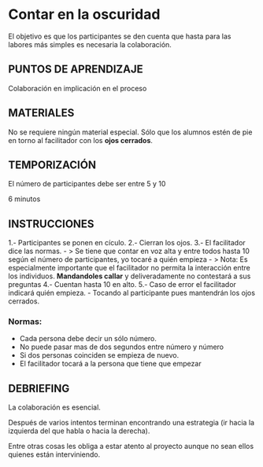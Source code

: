 <link rel="stylesheet" type="text/css" href= "../estilo.css" media="screen" />

# Contar en la oscuridad

El objetivo es que los participantes se den cuenta que hasta para las labores más simples es necesaria la colaboración.

## PUNTOS DE APRENDIZAJE

Colaboración en implicación en el proceso

## MATERIALES

No se requiere ningún material especial. Sólo que los alumnos estén de pie en torno al facilitador con los **ojos cerrados**.

## TEMPORIZACIÓN

El número de participantes debe ser entre 5 y 10

6 minutos


## INSTRUCCIONES

1.-   Participantes se ponen en cículo.
2.-   Cierran los ojos.
3.-   El facilitador dice las normas.
    -   > Se tiene que contar en voz alta  y entre todos hasta 10 según el número de participantes, yo tocaré a quién empieza
    -   > Nota: Es especialmente importante que el facilitador no permita la interacción entre los individuos. **Mandandoles callar** y deliveradamente no contestará a sus preguntas
4.-   Cuentan hasta 10 en alto.
5.-   Caso de error el facilitador indicará quién empieza.
    -    Tocando al participante pues mantendrán los ojos cerrados.

### Normas:

*   Cada persona debe decir un sólo número.
*   No puede pasar mas de dos segundos entre número y número
*   Si dos personas coinciden se empieza de nuevo.
*   El facilitador tocará a la persona que tiene que empezar

## DEBRIEFING

La colaboración es esencial. 

Después de varios intentos terminan encontrando una estrategia (ir hacia la izquierda del que habla o hacia la derecha).

Entre otras cosas les obliga a estar atento al proyecto aunque no sean ellos quienes están interviniendo.
